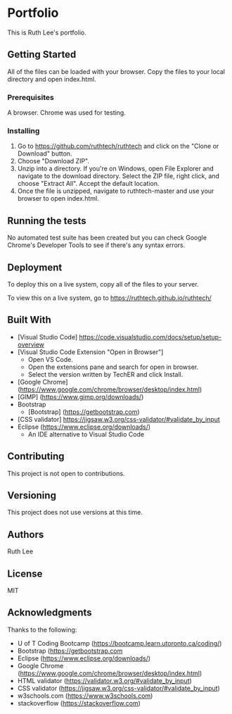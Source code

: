# Portfolio 
This is Ruth Lee's portfolio. 

## Getting Started
All of the files can be loaded with your browser. Copy the files to your local directory and open index.html.

### Prerequisites
A browser. Chrome was used for testing. 

### Installing
1. Go to https://github.com/ruthtech/ruthtech and click on the "Clone or Download" button. 
2. Choose "Download ZIP". 
3. Unzip into a directory. If you're on Windows, open File Explorer and navigate to the download directory. Select the ZIP file, right click, and choose "Extract All". Accept the default location.
4. Once the file is unzipped, navigate to ruthtech-master and use your browser to open index.html.


## Running the tests
No automated test suite has been created but you can check Google Chrome's Developer Tools to see if there's any syntax errors. 

## Deployment
To deploy this on a live system, copy all of the files to your server. 

To view this on a live system, go to https://ruthtech.github.io/ruthtech/

## Built With
* [Visual Studio Code] https://code.visualstudio.com/docs/setup/setup-overview
* [Visual Studio Code Extension "Open in Browser"] 
     * Open VS Code.
     * Open the extensions pane and search for open in browser.
     * Select the version written by TechER and click Install.
* [Google Chrome] (https://www.google.com/chrome/browser/desktop/index.html)
* [GIMP] (https://www.gimp.org/downloads/)
* Bootstrap
     * [Bootstrap] (https://getbootstrap.com)
* [CSS validator] https://jigsaw.w3.org/css-validator/#validate_by_input
* Eclipse (https://www.eclipse.org/downloads/)
    * An IDE alternative to Visual Studio Code


## Contributing
This project is not open to contributions.

## Versioning
This project does not use versions at this time. 

## Authors
Ruth Lee

## License
MIT

## Acknowledgments
Thanks to the following:
* U of T Coding Bootcamp (https://bootcamp.learn.utoronto.ca/coding/)
* Bootstrap (https://getbootstrap.com 
* Eclipse (https://www.eclipse.org/downloads/)
* Google Chrome (https://www.google.com/chrome/browser/desktop/index.html)
* HTML validator (https://validator.w3.org/#validate_by_input)
* CSS validator (https://jigsaw.w3.org/css-validator/#validate_by_input)
* w3schools.com (https://www.w3schools.com)
* stackoverflow (https://stackoverflow.com)
